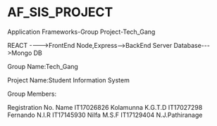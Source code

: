 # AF_SIS_PROJECT
Application Frameworks-Group Project-Tech_Gang

REACT ---->FrontEnd
Node,Express-->BackEnd Server
Database--->Mongo DB

Group Name:Tech_Gang

Project Name:Student Information System

Group Members:

Registration No.                Name 
IT17026826                  Kolamunna K.G.T.D 
IT17027298                  Fernando N.I.R 
IT17145930                  Nilfa M.S.F 
IT17129404                  N.J.Pathiranage 
